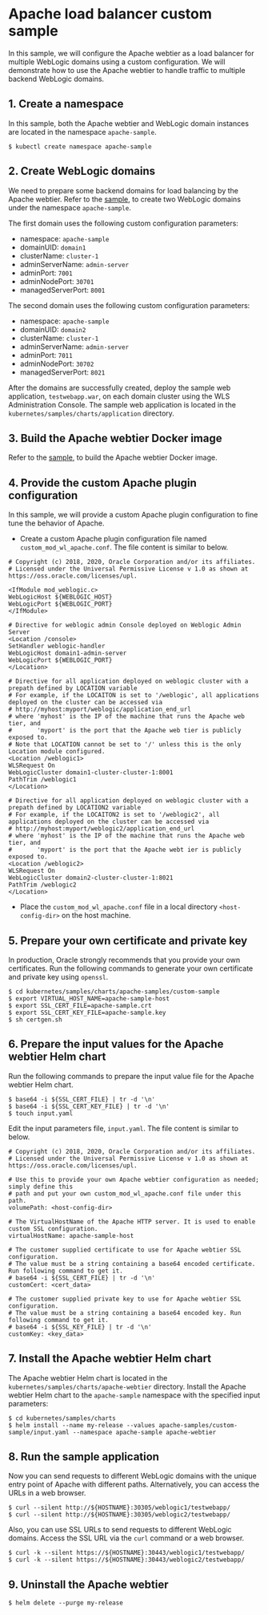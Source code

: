 # Apache load balancer custom sample
In this sample, we will configure the Apache webtier as a load balancer for multiple WebLogic domains using a custom configuration. We will demonstrate how to use the Apache webtier to handle traffic to multiple backend WebLogic domains.

## 1. Create a namespace
In this sample, both the Apache webtier and WebLogic domain instances are located in the namespace `apache-sample`.
```
$ kubectl create namespace apache-sample
```

## 2. Create WebLogic domains
We need to prepare some backend domains for load balancing by the Apache webtier. Refer to the [sample](/kubernetes/samples/scripts/create-weblogic-domain/domain-home-on-pv/README.md), to create two WebLogic domains under the namespace `apache-sample`.

The first domain uses the following custom configuration parameters:
- namespace: `apache-sample`
- domainUID: `domain1`
- clusterName: `cluster-1`
- adminServerName: `admin-server`
- adminPort: `7001`
- adminNodePort: `30701`
- managedServerPort: `8001`

The second domain uses the following custom configuration parameters:
- namespace: `apache-sample`
- domainUID: `domain2`
- clusterName: `cluster-1`
- adminServerName: `admin-server`
- adminPort: `7011`
- adminNodePort: `30702`
- managedServerPort: `8021`

After the domains are successfully created, deploy the sample web application, `testwebapp.war`, on each domain cluster using the WLS Administration Console. The sample web application is located in the `kubernetes/samples/charts/application` directory.

## 3. Build the Apache webtier Docker image
Refer to the [sample](https://github.com/oracle/docker-images/tree/master/OracleWebLogic/samples/12213-webtier-apache), to build the Apache webtier Docker image.

## 4. Provide the custom Apache plugin configuration
In this sample, we will provide a custom Apache plugin configuration to fine tune the behavior of Apache.

* Create a custom Apache plugin configuration file named `custom_mod_wl_apache.conf`. The file content is similar to below.

```
# Copyright (c) 2018, 2020, Oracle Corporation and/or its affiliates.
# Licensed under the Universal Permissive License v 1.0 as shown at https://oss.oracle.com/licenses/upl.

<IfModule mod_weblogic.c>
WebLogicHost ${WEBLOGIC_HOST}
WebLogicPort ${WEBLOGIC_PORT}
</IfModule>

# Directive for weblogic admin Console deployed on Weblogic Admin Server
<Location /console>
SetHandler weblogic-handler
WebLogicHost domain1-admin-server
WebLogicPort ${WEBLOGIC_PORT}
</Location>

# Directive for all application deployed on weblogic cluster with a prepath defined by LOCATION variable
# For example, if the LOCAITON is set to '/weblogic', all applications deployed on the cluster can be accessed via
# http://myhost:myport/weblogic/application_end_url
# where 'myhost' is the IP of the machine that runs the Apache web tier, and
#       'myport' is the port that the Apache web tier is publicly exposed to.
# Note that LOCATION cannot be set to '/' unless this is the only Location module configured.
<Location /weblogic1>
WLSRequest On
WebLogicCluster domain1-cluster-cluster-1:8001
PathTrim /weblogic1
</Location>

# Directive for all application deployed on weblogic cluster with a prepath defined by LOCATION2 variable
# For example, if the LOCAITON2 is set to '/weblogic2', all applications deployed on the cluster can be accessed via
# http://myhost:myport/weblogic2/application_end_url
# where 'myhost' is the IP of the machine that runs the Apache web tier, and
#       'myport' is the port that the Apache webt ier is publicly exposed to.
<Location /weblogic2>
WLSRequest On
WebLogicCluster domain2-cluster-cluster-1:8021
PathTrim /weblogic2
</Location>
```

* Place the `custom_mod_wl_apache.conf` file in a local directory `<host-config-dir>` on the host machine.

## 5. Prepare your own certificate and private key
In production, Oracle strongly recommends that you provide your own certificates. Run the following commands to generate your own certificate and private key using `openssl`.

```
$ cd kubernetes/samples/charts/apache-samples/custom-sample
$ export VIRTUAL_HOST_NAME=apache-sample-host
$ export SSL_CERT_FILE=apache-sample.crt
$ export SSL_CERT_KEY_FILE=apache-sample.key
$ sh certgen.sh
```

## 6. Prepare the input values for the Apache webtier Helm chart
Run the following commands to prepare the input value file for the Apache webtier Helm chart.

```
$ base64 -i ${SSL_CERT_FILE} | tr -d '\n'
$ base64 -i ${SSL_CERT_KEY_FILE} | tr -d '\n'
$ touch input.yaml
```
Edit the input parameters file, `input.yaml`. The file content is similar to below.

```
# Copyright (c) 2018, 2020, Oracle Corporation and/or its affiliates.
# Licensed under the Universal Permissive License v 1.0 as shown at https://oss.oracle.com/licenses/upl.

# Use this to provide your own Apache webtier configuration as needed; simply define this
# path and put your own custom_mod_wl_apache.conf file under this path.
volumePath: <host-config-dir>

# The VirtualHostName of the Apache HTTP server. It is used to enable custom SSL configuration.
virtualHostName: apache-sample-host

# The customer supplied certificate to use for Apache webtier SSL configuration.
# The value must be a string containing a base64 encoded certificate. Run following command to get it.
# base64 -i ${SSL_CERT_FILE} | tr -d '\n'
customCert: <cert_data>

# The customer supplied private key to use for Apache webtier SSL configuration.
# The value must be a string containing a base64 encoded key. Run following command to get it.
# base64 -i ${SSL_KEY_FILE} | tr -d '\n'
customKey: <key_data>
```

## 7. Install the Apache webtier Helm chart
The Apache webtier Helm chart is located in the `kubernetes/samples/charts/apache-webtier` directory. Install the Apache webtier Helm chart to the `apache-sample` namespace with the specified input parameters:

```
$ cd kubernetes/samples/charts
$ helm install --name my-release --values apache-samples/custom-sample/input.yaml --namespace apache-sample apache-webtier
```

## 8. Run the sample application
Now you can send requests to different WebLogic domains with the unique entry point of Apache with different paths. Alternatively, you can access the URLs in a web browser.
```
$ curl --silent http://${HOSTNAME}:30305/weblogic1/testwebapp/
$ curl --silent http://${HOSTNAME}:30305/weblogic2/testwebapp/
```
Also, you can use SSL URLs to send requests to different WebLogic domains. Access the SSL URL via the `curl` command or a web browser.
```
$ curl -k --silent https://${HOSTNAME}:30443/weblogic1/testwebapp/
$ curl -k --silent https://${HOSTNAME}:30443/weblogic2/testwebapp/
```

## 9. Uninstall the Apache webtier
```
$ helm delete --purge my-release
```
